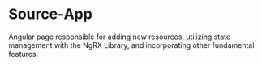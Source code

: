 # Source-App
Angular page responsible for adding new resources, utilizing state management with the NgRX Library, and incorporating other fundamental features.
